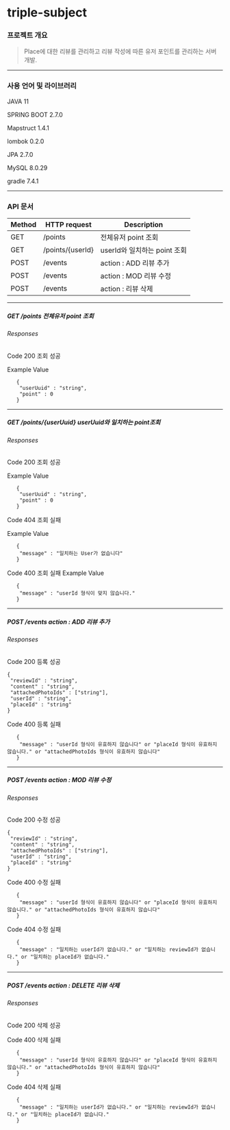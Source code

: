 # triple-subject

### 프로젝트 개요
> Place에 대한 리뷰를 관리하고 리뷰 작성에 따른 유저 포인트를 관리하는 서버 개발.

------
### 사용 언어 및 라이브러리
JAVA 11

SPRING BOOT 2.7.0

Mapstruct 1.4.1

lombok 0.2.0

JPA 2.7.0

MySQL 8.0.29

gradle 7.4.1

-------
### API 문서

Method|HTTP request|Description
---|---|---|
GET   | /points            | 전체유저 point 조회
GET   | /points/{userId}   | userId와 일치하는 point 조회
POST  | /events            | action : ADD 리뷰 추가
POST  | /events   | action : MOD 리뷰 수정
POST  | /events | action : 리뷰 삭제
--------------------------------

##### GET   /points    전체유저 point 조회

###### Responses

Code 200 조회 성공

Example Value
```
   {
    "userUuid" : "string",
    "point" : 0
   }
```

------------------

##### GET   /points/{userUuid}    userUuid와 일치하는 point조회

###### Responses

Code 200 조회 성공

Example Value
```
   {
    "userUuid" : "string",
    "point" : 0
   }
```

Code 404 조회 실패

Example Value
```
   {
    "message" : "일치하는 User가 없습니다"
   }
```

Code 400 조회 실패
Example Value
```
   {
    "message" : "userId 형식이 맞지 않습니다."
   }
```
-----------------
##### POST  /events  action : ADD 리뷰 추가

###### Responses

Code 200 등록 성공

```
{
 "reviewId" : "string",
 "content" : "string",
 "attachedPhotoIds" : ["string"],
 "userId" : "string",
 "placeId" : "string"
}
```

Code 400 등록 실패
```
   {
    "message" : "userId 형식이 유효하지 않습니다" or "placeId 형식이 유효하지 않습니다." or "attachedPhotoIds 형식이 유효하지 않습니다"
   }
```
-----------------
##### POST  /events  action : MOD 리뷰 수정

###### Responses

Code 200 수정 성공

```
{
 "reviewId" : "string",
 "content" : "string",
 "attachedPhotoIds" : ["string"],
 "userId" : "string",
 "placeId" : "string"
}
```

Code 400 수정 실패
```
   {
    "message" : "userId 형식이 유효하지 않습니다" or "placeId 형식이 유효하지 않습니다." or "attachedPhotoIds 형식이 유효하지 않습니다"
   }
```

Code 404 수정 실패
```
   {
    "message" : "일치하는 userId가 없습니다." or "일치하는 reviewId가 없습니다." or "일치하는 placeId가 없습니다."
   }
```

-----------------

##### POST  /events  action : DELETE 리뷰 삭제

###### Responses

Code 200 삭제 성공

Code 400 삭제 실패
```
   {
    "message" : "userId 형식이 유효하지 않습니다" or "placeId 형식이 유효하지 않습니다." or "attachedPhotoIds 형식이 유효하지 않습니다"
   }
```

Code 404 삭제 실패
```
   {
    "message" : "일치하는 userId가 없습니다." or "일치하는 reviewId가 없습니다." or "일치하는 placeId가 없습니다."
   }
```
